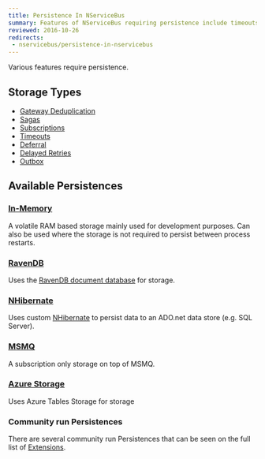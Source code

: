 ```yaml
---
title: Persistence In NServiceBus
summary: Features of NServiceBus requiring persistence include timeouts, sagas, and subscription storage.
reviewed: 2016-10-26
redirects:
 - nservicebus/persistence-in-nservicebus
---
```


Various features require persistence.


## Storage Types

 * [Gateway Deduplication](/nservicebus/gateway/)
 * [Sagas](/nservicebus/sagas/)
 * [Subscriptions](/nservicebus/messaging/publish-subscribe/)
 * [Timeouts](/nservicebus/sagas/timeouts.md)
 * [Deferral](/nservicebus/messaging/delayed-delivery.md)
 * [Delayed Retries](/nservicebus/recoverability/#delayed-retries)
 * [Outbox](/nservicebus/outbox/)


## Available Persistences


### [In-Memory](in-memory.md)

A volatile RAM based storage mainly used for development purposes. Can also be used where the storage is not required to persist between process restarts.


### [RavenDB](/nservicebus/ravendb/)

Uses the [RavenDB document database](https://ravendb.net/) for storage.


### [NHibernate](/nservicebus/nhibernate/)

Uses custom [NHibernate](http://nhibernate.info/) to persist data to an ADO.net data store (e.g. SQL Server).


### [MSMQ](/nservicebus/msmq/subscription-persistence.md)

A subscription only storage on top of MSMQ.


### [Azure Storage](/nservicebus/azure-storage-persistence/)

Uses Azure Tables Storage for storage


### Community run Persistences

There are several community run Persistences that can be seen on the full list of [Extensions](/components#persisters).

